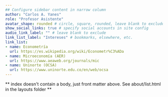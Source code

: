 ```yaml
---
## Configure sidebar content in narrow column
author: "Carlos A. Yanes"
role: "Profesor Asistente"
avatar_shape: rounded # circle, square, rounded, leave blank to exclude
show_social_links: true # specify social accounts in site config
audio_link_label: "" # leave blank to exclude
link_list_label: "Intereses" # bookmarks, elsewhere, etc.
link_list:
- name: Econometría
  url: https://es.wikipedia.org/wiki/Econometr%C3%ADa
- name: Microeconomía (AER)
  url: https://www.aeaweb.org/journals/mic
- name: Uninorte (OCSA)
  url: https://www.uninorte.edu.co/en/web/ocsa
---
```


** index doesn't contain a body, just front matter above.
See about/list.html in the layouts folder **